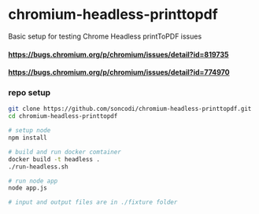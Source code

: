 # chromium-headless-printtopdf
Basic setup for testing Chrome Headless printToPDF issues

#### https://bugs.chromium.org/p/chromium/issues/detail?id=819735
#### https://bugs.chromium.org/p/chromium/issues/detail?id=774970

### repo setup
```sh
git clone https://github.com/soncodi/chromium-headless-printtopdf.git
cd chromium-headless-printtopdf

# setup node
npm install

# build and run docker comtainer
docker build -t headless .
./run-headless.sh

# run node app
node app.js

# input and output files are in ./fixture folder

```
